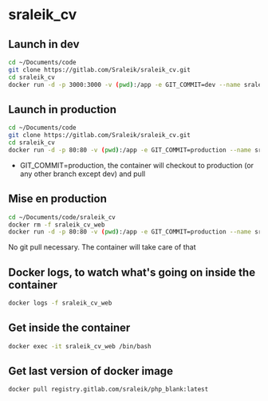 # sraleik_cv

## Launch in dev

```bash
cd ~/Documents/code
git clone https://gitlab.com/Sraleik/sraleik_cv.git
cd sraleik_cv
docker run -d -p 3000:3000 -v (pwd):/app -e GIT_COMMIT=dev --name sraleik_cv_web registry.gitlab.com/sraleik/php_blank:latest
```

## Launch in production

```bash
cd ~/Documents/code
git clone https://gitlab.com/Sraleik/sraleik_cv.git
cd sraleik_cv
docker run -d -p 80:80 -v (pwd):/app -e GIT_COMMIT=production --name sraleik_cv_web registry.gitlab.com/sraleik/php_blank:latest
```

- GIT_COMMIT=production, the container will checkout to production (or any other branch except dev) and pull


## Mise en production

```bash
cd ~/Documents/code/sraleik_cv
docker rm -f sraleik_cv_web
docker run -d -p 80:80 -v (pwd):/app -e GIT_COMMIT=production --name sraleik_cv_web registry.gitlab.com/sraleik/php_blank:latest
```

No git pull necessary. The container will take care of that

## Docker logs, to watch what's going on inside the container

```bash
docker logs -f sraleik_cv_web
```

## Get inside the container

```bash
docker exec -it sraleik_cv_web /bin/bash
```

## Get last version of docker image

```bash
docker pull registry.gitlab.com/sraleik/php_blank:latest
```
